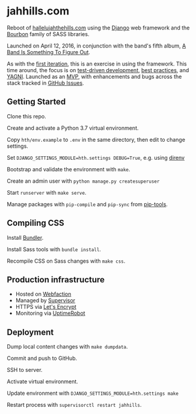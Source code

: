 # jahhills.com

Reboot of [hallelujahthehills.com](http://hallelujahthehills.com) using the [Django](https://www.djangoproject.com/) web framework and the [Bourbon](http://bourbon.io/) family of SASS libraries.

Launched on April 12, 2016, in conjunction with the band's fifth album, [A Band Is Something To Figure Out](http://hallelujahthehills.com/music/a-band-is-something-to-figure-out/).

As with the [first iteration](http://github.com/bhrutledge/hallelujahthehills.com), this is an exercise in using the framework. This time around, the focus is on [test-driven development](http://www.obeythetestinggoat.com/), [best practices](http://twoscoopspress.org/collections/everything/products/two-scoops-of-django-1-11), and [YAGNI](http://en.wikipedia.org/wiki/You_aren't_gonna_need_it). Launched as an [MVP](https://en.wikipedia.org/wiki/Minimum_viable_product), with enhancements and bugs across the stack tracked in [GitHub Issues](https://github.com/bhrutledge/jahhills.com/issues).

## Getting Started

Clone this repo.

Create and activate a Python 3.7 virtual environment.

Copy `hth/env.example` to `.env` in the same directory, then edit to change settings.

Set `DJANGO_SETTINGS_MODULE=hth.settings DEBUG=True`, e.g. using [direnv](https://direnv.net/)

Bootstrap and validate the environment with `make`.

Create an admin user with `python manage.py createsuperuser`

Start `runserver` with `make serve`.

Manage packages with `pip-compile` and `pip-sync` from [pip-tools](https://github.com/jazzband/pip-tools).

## Compiling CSS

Install [Bundler](https://bundler.io).

Install Sass tools with `bundle install`.

Recompile CSS on Sass changes with `make css`.

## Production infrastructure

- Hosted on [Webfaction](https://www.webfaction.com)
- Managed by [Supervisor](http://supervisord.org/index.html)
- HTTPS via [Let's Encrypt](https://letsencrypt.org)
- Monitoring via [UptimeRobot](https://uptimerobot.com)

## Deployment

Dump local content changes with `make dumpdata`.

Commit and push to GitHub.

SSH to server.

Activate virtual environment.

Update environment with `DJANGO_SETTINGS_MODULE=hth.settings make`

Restart process with `supervisorctl restart jahhills`.
